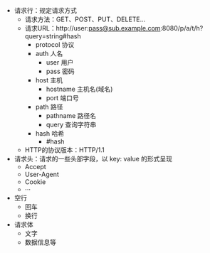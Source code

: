 - 请求行：规定请求方式
  - 请求方法：GET、POST、PUT、DELETE...
  - 请求URL：http://user:pass@sub.example.com:8080/p/a/t/h?query=string#hash
    - protocol 协议
    - auth 人名
      - user 用户
      - pass 密码
    - host 主机
      - hostname 主机名(域名)
      - port 端口号
    - path 路径
      - pathname 路径名
      - query 查询字符串
    - hash 哈希
      - #hash
  - HTTP的协议版本：HTTP/1.1
- 请求头：请求的一些头部字段，以 key: value 的形式呈现
  - Accept
  - User-Agent
  - Cookie
  - ···
- 空行
  - 回车
  - 换行
- 请求体
  - 文字
  - 数据信息等